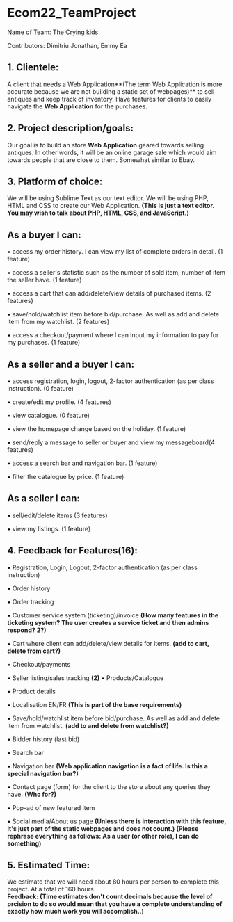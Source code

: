 # Ecom22_TeamProject

Name of Team: The Crying kids

Contributors: Dimitriu Jonathan, Emmy Ea

## 1. Clientele:
A client that needs a Web Application**(The term Web Application is more accurate because we are not building a static set of webpages)** to sell antiques and keep track of inventory. Have features for clients to easily navigate the **Web Application** for the purchases. 

## 2. Project description/goals: 
Our goal is to build an store **Web Application** geared towards selling antiques. 
In other words, it will be an online garage sale which would aim towards people that
are close to them. Somewhat similar to Ebay.  

## 3. Platform of choice:
We will be using Sublime Text as our text editor. We will be using PHP, HTML and CSS to create our Web Application. **(This is just a text editor. You may wish to talk about PHP, HTML, CSS, and JavaScript.)**

## As a buyer I can:
• access my order history. I can view my list of complete orders in detail. (1 feature)

• access a seller's statistic such as the number of sold item, number of item the seller have. (1 feature)

• access a cart that can add/delete/view details of purchased items. (2 features)

• save/hold/watchlist item before bid/purchase. As well as add and delete item from my watchlist. (2 features)

• access a checkout/payment where I can input my information to pay for my purchases. (1 feature)

## As a seller and a buyer I can:
• access registration, login, logout, 2-factor authentication (as per class instruction). (0 feature)

• create/edit my profile. (4 features)

• view catalogue. (0 feature)

• view the homepage change based on the holiday. (1 feature)

• send/reply a message to seller or buyer and view my messageboard(4 features)

• access a search bar and navigation bar. (1 feature)

• filter the catalogue by price. (1 feature)

## As a seller I can:
• sell/edit/delete items (3 features)

• view my listings. (1 feature)

## 4. Feedback for Features(16):
• Registration, Login, Logout, 2-factor authentication (as per class instruction)

• Order history

• Order tracking

• Customer service system (ticketing)/invoice **(How many features in the ticketing system? The user creates a service ticket and then admins respond? 2?)**

• Cart where client can add/delete/view details for items. **(add to cart, delete from cart?)**

• Checkout/payments

• Seller listing/sales tracking **(2)**
• Products/Catalogue

• Product details

• Localisation EN/FR **(This is part of the base requirements)**

• Save/hold/watchlist item before bid/purchase. As well as add and delete item from watchlist. **(add to and delete from watchlist?)**

• Bidder history (last bid)

• Search bar 

• Navigation bar **(Web application navigation is a fact of life. Is this a special navigation bar?)**

• Contact page (form) for the client to the store about any queries they have.  **(Who for?)**

• Pop-ad of new featured item

• Social media/About us page **(Unless there is interaction with this feature, it's just part of the static webpages and does not count.)**
**(Please rephrase everything as follows: As a user (or other role), I can do something)**

## 5. Estimated Time:
We estimate that we will need about 80 hours per person to complete this project. At a total of 160 hours.  
**Feedback: (Time estimates don't count decimals because the level of prcision to do so would mean that you have a complete understanding of exactly how much work you will accomplish..)**

